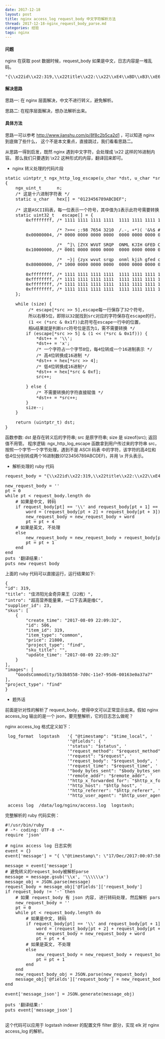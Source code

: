 ```yaml
---
date: 2017-12-18
layout: post
title: nginx access_log request_body 中文字符解析方法
thread: 2017-12-18-nginx_request_body_parse.md
categories: 经验
tags: nginx
---
```


#### 问题

nginx 在获取 post 数据时候，request_body 如果是中文，日志内容是一堆乱码。

<pre>
"{\\x22id\\x22:319,\\x22title\\x22:\\x22\\xE4\\xBD\\xB3\\xE6\\xB2\\x9B\\xE9\\x98\\xB3\\xE5\\x85\\x89\\xE9\\x87\\x91\\xE5\\xA5\\x87\\xE5\\xBC\\x82\\xE6\\x9E\\x9C\\xE7\\x8E\\x8B\\xEF\\xBC\\x8822\\xE6\\x9E\\x9A\\xEF\\xBC\\x89\\x22,\\x22intro\\x22:\\x22\\xE8\\xB6\\x85\\xE9\\xAB\\x98\\xE8\\x90\\xA5\\xE5\\x85\\xBB\\xE8\\x83\\xBD\\xE9\\x87\\x8F\\xE6\\x9E\\x9C\\xEF\\xBC\\x8C\\xE4\\xB8\\x80\\xE5\\x8F\\xA3\\xE4\\xB8\\x8B\\xE5\\x8E\\xBB\\xE6\\xBB\\xA1\\xE6\\x98\\xAF\\xE7\\xBB\\xB4C\\x22,\\x22supplier_id\\x22:23,\\x22skus\\x22:[{\\x22create_time\\x22:\\x222017-08-09 22:09:32\\x22,\\x22id\\x22:506,\\x22item_id\\x22:319,\\x22item_type\\x22:\\x22common\\x22,\\x22price\\x22:21800,\\x22project_type\\x22:\\x22find\\x22,\\x22sku_title\\x22:\\x22\\x22,\\x22update_time\\x22:\\x222017-08-09 22:09:32\\x22}],\\x22images\\x22:[\\x22GoodsCommodity/5b3b8558-7d0c-11e7-95d6-00163e0a37a7\\x22],\\x22project_type\\x22:\\x22find\\x22}"
</pre>


#### 解决思路

思路一: 在 nginx 层面解决，中文不进行转义，避免解析。

思路二: 在程序层面解决，想办法解析出来。


#### 具体方法

思路一可以参考 http://www.jianshu.com/p/8f8c2b5ca2d1 ，可以知道 nginx 到底做了些什么，
这个不是本文重点，直接跳过，我们看看思路二。

从思路一得到启发，既然 nginx 遇到中文字符，会处理成 \x22 这样的16进制内容。
那么我们只要遇到 \x22 这种形式的内容，翻译回来即可。


* nginx 转义处理的代码片段

<pre>
static uintptr_t ngx_http_log_escape(u_char *dst, u_char *src, size_t size)
{
    ngx_uint_t      n;
    /* 这是十六进制字符表 */
    static u_char   hex[] = "0123456789ABCDEF";

    /* 这是ASCII码表，每一位表示一个符号，其中值为1表示此符号需要转换，值为0表示不需要转换 */
    static uint32_t   escape[] = {
        0xffffffff, /* 1111 1111 1111 1111  1111 1111 1111 1111 */

                    /* ?>=< ;:98 7654 3210  /.-, +*)( '&%$ #"!  */
        0x00000004, /* 0000 0000 0000 0000  0000 0000 0000 0100 */

                    /* _^]\ [ZYX WVUT SRQP  ONML KJIH GFED CBA@ */
        0x10000000, /* 0001 0000 0000 0000  0000 0000 0000 0000 */

                    /*  ~}| {zyx wvut srqp  onml kjih gfed cba` */
        0x80000000, /* 1000 0000 0000 0000  0000 0000 0000 0000 */

        0xffffffff, /* 1111 1111 1111 1111  1111 1111 1111 1111 */
        0xffffffff, /* 1111 1111 1111 1111  1111 1111 1111 1111 */
        0xffffffff, /* 1111 1111 1111 1111  1111 1111 1111 1111 */
        0xffffffff, /* 1111 1111 1111 1111  1111 1111 1111 1111 */
    };
    
    while (size) {
         /* escape[*src >> 5],escape每一行保存了32个符号，
         所以右移5位，即除以32就找到src对应的字符保存在escape的行，
         (1 << (*src & 0x1f))此符号在escape一行中的位置，
         相&结果就是判断src符号位是否为1，需不需要转换 */
        if (escape[*src >> 5] & (1 << (*src & 0x1f))) {
            *dst++ = '\\';
            *dst++ = 'x';
            /* 一个字符占一个字节8位，每4位转成一个16进制表示 */
            /* 高4位转换成16进制 */
            *dst++ = hex[*src >> 4];
            /* 低4位转换成16进制*/
            *dst++ = hex[*src & 0xf];
            src++;

        } else {
            /* 不需要转换的字符直接赋值 */
            *dst++ = *src++;
        }
        size--;
    }

    return (uintptr_t) dst;
}
</pre>

函数参数: dst 是存在转义后的字符串; src 是原字符串; size 是 sizeof(src); 返回值不用管。
程序逻辑: 
ngx_http_log_escape 函数拿到用户传过来的字符串 src，按照一个字节一个字节处理，遇到不是 ASCII 码表
中的字符，该字符的高4位和低4位分别转成两个16进制数(0123456789ABCDEF)，并用 \x 开头表示。



* 解析处理的 ruby 代码

<pre>
request_body = "{\\x22id\\x22:319,\\x22title\\x22:\\x22\\xE4\\xBD\\xB3\\xE6\\xB2\\x9B\\xE9\\x98\\xB3\\xE5\\x85\\x89\\xE9\\x87\\x91\\xE5\\xA5\\x87\\xE5\\xBC\\x82\\xE6\\x9E\\x9C\\xE7\\x8E\\x8B\\xEF\\xBC\\x8822\\xE6\\x9E\\x9A\\xEF\\xBC\\x89\\x22,\\x22intro\\x22:\\x22\\xE8\\xB6\\x85\\xE9\\xAB\\x98\\xE8\\x90\\xA5\\xE5\\x85\\xBB\\xE8\\x83\\xBD\\xE9\\x87\\x8F\\xE6\\x9E\\x9C\\xEF\\xBC\\x8C\\xE4\\xB8\\x80\\xE5\\x8F\\xA3\\xE4\\xB8\\x8B\\xE5\\x8E\\xBB\\xE6\\xBB\\xA1\\xE6\\x98\\xAF\\xE7\\xBB\\xB4C\\x22,\\x22supplier_id\\x22:23,\\x22skus\\x22:[{\\x22create_time\\x22:\\x222017-08-09 22:09:32\\x22,\\x22id\\x22:506,\\x22item_id\\x22:319,\\x22item_type\\x22:\\x22common\\x22,\\x22price\\x22:21800,\\x22project_type\\x22:\\x22find\\x22,\\x22sku_title\\x22:\\x22\\x22,\\x22update_time\\x22:\\x222017-08-09 22:09:32\\x22}],\\x22images\\x22:[\\x22GoodsCommodity/5b3b8558-7d0c-11e7-95d6-00163e0a37a7\\x22],\\x22project_type\\x22:\\x22find\\x22}"

new_request_body = ''
pt = 0
while pt < request_body.length do
    # 如果是中文, 转码
    if request_body[pt] == '\\' and request_body[pt + 1] == 'x' then
        word = (request_body[pt + 2] + request_body[pt + 3]).to_i(16).chr
        new_request_body = new_request_body + word
        pt = pt + 4
    # 如果是英文, 不处理
    else
        new_request_body = new_request_body + request_body[pt]
        pt = pt + 1
    end
end
puts '翻译结果:'
puts new_request_body
</pre>

上面的 ruby 代码可以直接运行，运行结果如下:

<pre>
{
"id": 319,
"title": "佳沛阳光金奇异果王（22枚）",
"intro": "超高营养能量果，一口下去满是维C",
"supplier_id": 23,
"skus": [
    {
        "create_time": "2017-08-09 22:09:32",
        "id": 506,
        "item_id": 319,
        "item_type": "common",
        "price": 21800,
        "project_type": "find",
        "sku_title": "",
        "update_time": "2017-08-09 22:09:32"
    }
],
"images": [
    "GoodsCommodity/5b3b8558-7d0c-11e7-95d6-00163e0a37a7"
],
"project_type": "find"
}
</pre>


* 题外话

前面是针对性的解析了 request_body，使得中文可以正常显示出来。假如 nginx access_log 输出的是一个 json，要完整解析，它的日志怎么做呢？

nginx access_log 格式定义如下：
<pre>
 log_format  logstash   '{ "@timestamp": "$time_local", '
                        '"@fields": { '
                        '"status": "$status", '
                        '"request_method": "$request_method", '
                        '"request": "$request", '
                        '"request_body": "$request_body", '
                        '"request_time": "$request_time", '
                        '"body_bytes_sent": "$body_bytes_sent", '
                        '"remote_addr": "$remote_addr", '
                        '"http_x_forwarded_for": "$http_x_forwarded_for", '
                        '"http_host": "$http_host", '
                        '"http_referrer": "$http_referer", '
                        '"http_user_agent": "$http_user_agent" } }';   

 access_log  /data/log/nginx/access.log  logstash;
</pre>
 
完整解析的 ruby 代码实例：
 
<pre>
#!/usr/bin/ruby
# -*- coding: UTF-8 -*-
require 'json'

# nginx access log 日志实例
event = {}
event['message'] = "{ \"@timestamp\": \"17/Dec/2017:00:07:58 +0800\", \"@fields\": { \"status\": \"200\", \"request\": \"POST /api/m/item/add_edit?time=1513440478479 HTTP/1.1\",  \"request_body\": \"{\\x22id\\x22:319,\\x22title\\x22:\\x22\\xE4\\xBD\\xB3\\xE6\\xB2\\x9B\\xE9\\x98\\xB3\\xE5\\x85\\x89\\xE9\\x87\\x91\\xE5\\xA5\\x87\\xE5\\xBC\\x82\\xE6\\x9E\\x9C\\xE7\\x8E\\x8B\\xEF\\xBC\\x8822\\xE6\\x9E\\x9A\\xEF\\xBC\\x89\\x22,\\x22intro\\x22:\\x22\\xE8\\xB6\\x85\\xE9\\xAB\\x98\\xE8\\x90\\xA5\\xE5\\x85\\xBB\\xE8\\x83\\xBD\\xE9\\x87\\x8F\\xE6\\x9E\\x9C\\xEF\\xBC\\x8C\\xE4\\xB8\\x80\\xE5\\x8F\\xA3\\xE4\\xB8\\x8B\\xE5\\x8E\\xBB\\xE6\\xBB\\xA1\\xE6\\x98\\xAF\\xE7\\xBB\\xB4C\\x22,\\x22supplier_id\\x22:23,\\x22skus\\x22:[{\\x22create_time\\x22:\\x222017-08-09 22:09:32\\x22,\\x22id\\x22:506,\\x22item_id\\x22:319,\\x22item_type\\x22:\\x22common\\x22,\\x22price\\x22:21800,\\x22project_type\\x22:\\x22find\\x22,\\x22sku_title\\x22:\\x22\\x22,\\x22update_time\\x22:\\x222017-08-09 22:09:32\\x22}],\\x22images\\x22:[\\x22GoodsCommodity/5b3b8558-7d0c-11e7-95d6-00163e0a37a7\\x22],\\x22project_type\\x22:\\x22find\\x22}\", \"request_time\": \"0.041\", \"body_bytes_sent\": \"702\", \"remote_addr\": \"100.120.141.124\", \"http_x_forwarded_for\": \"-\", \"http_host\": \"api.dev.domain.com\", \"http_referrer\": \"https://test.dev.domain.com/\", \"http_user_agent\": \"Mozilla/5.0 (Macintosh; Intel Mac OS X 10_12_5) AppleWebKit/603.2.4 (KHTML, like Gecko) Version/10.1.1 Safari/603.2.4\" } }"

message = event['message']
# 避免转义的request_body被解析parse
message = message.gsub('\\x', '\\\\\\x')
message_obj = JSON.parse(message)
request_body = message_obj['@fields']['request_body']
if request_body != '-' then
    # 如果 request_body 有 json 内容, 进行转码处理, 然后解析 parse
    new_request_body = ''
    pt = 0
    while pt < request_body.length do
        # 如果是中文, 转码
        if request_body[pt] == '\\' and request_body[pt + 1] == 'x' then
            word = (request_body[pt + 2] + request_body[pt + 3]).to_i(16).chr
            new_request_body = new_request_body + word
            pt = pt + 4
        # 如果是英文, 不处理
        else
            new_request_body = new_request_body + request_body[pt]
            pt = pt + 1
        end
    end
    new_request_body_obj = JSON.parse(new_request_body)
    message_obj['@fields']['request_body'] = new_request_body_obj
end
    
event['message_json'] = JSON.generate(message_obj)

puts '翻译结果:'
puts event['message_json']

</pre>

这个代码可以应用于 logstash indexer 的配置文件 filter 部分，实现 elk 对 nginx access_log 的解析。
